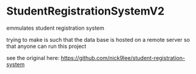 # StudentRegistrationSystemV2
emmulates student registration system

trying to make is such that the data base is hosted on a remote server so that anyone can run this project

see the original here: https://github.com/nick9lee/student-registration-system
